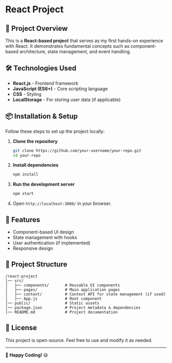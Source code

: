 # React Project

## 🚀 Project Overview
This is a **React-based project** that serves as my first hands-on experience with React. It demonstrates fundamental concepts such as component-based architecture, state management, and event handling.

## 🛠️ Technologies Used
- **React.js** - Frontend framework
- **JavaScript (ES6+)** - Core scripting language
- **CSS** - Styling
- **LocalStorage** - For storing user data (if applicable)

## 📦 Installation & Setup
Follow these steps to set up the project locally:

1. **Clone the repository**
   ```bash
   git clone https://github.com/your-username/your-repo.git
   cd your-repo
   ```
2. **Install dependencies**
   ```bash
   npm install
   ```
3. **Run the development server**
   ```bash
   npm start
   ```
4. Open `http://localhost:3000/` in your browser.

## 🌟 Features
- Component-based UI design
- State management with hooks
- User authentication (if implemented)
- Responsive design

## 📁 Project Structure
```
/react-project
│── src/
│   ├── components/       # Reusable UI components
│   ├── pages/            # Main application pages
│   ├── context/          # Context API for state management (if used)
│   ├── App.js            # Root component
│── public/               # Static assets
│── package.json          # Project metadata & dependencies
│── README.md             # Project documentation
```

## 📜 License
This project is open-source. Feel free to use and modify it as needed.

---
🚀 **Happy Coding!** 😃
